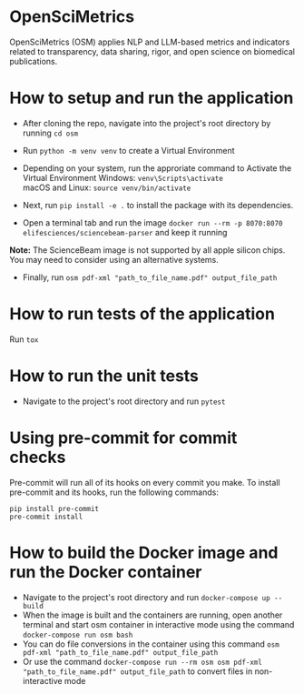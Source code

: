 # OpenSciMetrics
OpenSciMetrics (OSM) applies NLP and LLM-based metrics and indicators related to transparency, data sharing, rigor, and open science on biomedical publications.

# How to setup and run the application
- After cloning the repo, navigate into the project's root directory by running `cd osm`
- Run `python -m venv venv` to create a Virtual Environment
- Depending on your system, run the approriate command to Activate the Virtual Environment
Windows: `venv\Scripts\activate`<br>
macOS and Linux: `source venv/bin/activate`

- Next, run `pip install -e .` to install the package with its dependencies.
- Open a terminal tab and run the image `docker run --rm -p 8070:8070 elifesciences/sciencebeam-parser` and keep it running

**Note:** The ScienceBeam image is not supported by all apple silicon chips. You may need to consider using an alternative systems.
- Finally, run `osm pdf-xml "path_to_file_name.pdf" output_file_path`

# How to run tests of the application
Run `tox`

# How to run the unit tests
- Navigate to the project's root directory and run `pytest`

# Using pre-commit for commit checks

Pre-commit will run all of its hooks on every commit you make. To install
pre-commit and its hooks, run the following commands:

```
pip install pre-commit
pre-commit install
```
# How to build the Docker image and run the Docker container
- Navigate to the project's root directory and run `docker-compose up --build`
- When the image is built and the containers are running, open another terminal and start osm container in interactive mode using the command `docker-compose run osm bash`
- You can do file conversions in the container using this command `osm pdf-xml "path_to_file_name.pdf" output_file_path`
- Or use the command `docker-compose run --rm osm osm pdf-xml "path_to_file_name.pdf" output_file_path` to convert files in non-interactive mode
